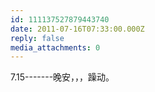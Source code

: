 ```yaml
---
id: 111137527879443740
date: 2011-07-16T07:33:00.000Z
reply: false
media_attachments: 0
---
```


7.15-------晚安，，，躁动。 ​​​​

